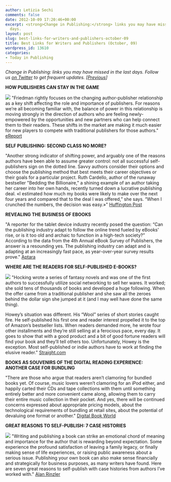 ```yaml
---
author: Letizia Sechi
comments: false
date: 2012-10-09 17:20:46+00:00
excerpt: <strong>Change in Publishing:</strong> links you may have missed in the last
  days.
layout: post
slug: best-links-for-writers-and-publishers-october-09
title: Best Links for Writers and Publishers (October, 09)
wordpress_id: 13610
categories:
- Today in Publishing
---
```


_Change in Publishing: links you may have missed in the last days.
Follow us [on Twitter](http://www.twitter.com/40kbooks) to get frequent updates. [[Previous](http://www.40kbooks.com/?p=13605)]_

**HOW PUBLISHERS CAN STAY IN THE GAME**

![](http://www.40kbooks.com/wp-content/uploads/its-the-authors-how-publishers-can-stay-in-the-game.jpeg) "Friedman rightly focuses on the changing author-publisher relationship as a key shift affecting the role and importance of publishers. For reasons we’re all becoming familiar with, the balance of power in this relationship is moving strongly in the direction of authors who are feeling newly-empowered by the opportunities and new partners who can help connect them to their readers.
These shifts in the market are making it much easier for new players to compete with traditional publishers for those authors."
[eReport](http://activitypress.com/2012/10/01/its-the-authors-how-publishers-can-stay-in-the-game/)

**SELF PUBLISHING: SECOND CLASS NO MORE?**

"Another strong indicator of shifting power, and arguably one of the reasons authors have been able to assume greater control: not all successful self-publishers sign on the dotted line. Savvy authors consider their options and choose the publishing method that best meets their career objectives or their goals for a particular project. Ruth Cardello, author of the runaway bestseller "Bedding the Billionaire," a shining example of an author taking her career into her own hands, recently turned down a lucrative publishing deal. «I estimated how much my books were likely to make over the next four years and compared that to the deal I was offered,” she says. “When I crunched the numbers, the decision was easy.»"
[Huffington Post](http://www.huffingtonpost.com/2012/10/03/self-publishing-traditional_n_1937229.html)

**REVEALING THE BUSINESS OF EBOOKS**

"A reporter for the tablet device industry recently posed the question: “Can the publishing industry adapt to follow the online trend fueled by eBooks’ rise, or is it too old and archaic to function in a high-tech society?” According to the data from the 4th Annual eBook Survey of Publishers, the answer is a resounding yes. The publishing industry can adapt and is adapting at an increasingly fast pace, as year-over-year survey results prove."
[Aptara](http://www.aptaracorp.com/digital-content-news/digital-products/revealing-the-business-of-ebooks/)

**WHERE ARE THE READERS FOR SELF-PUBLISHED E-BOOKS?**

![](http://www.40kbooks.com/wp-content/uploads/shutterstock_91058507.jpeg) "Hocking wrote a series of fantasy novels and was one of the first authors to successfully utilize social networking to sell her wares. It worked; she sold tens of thousands of books and developed a huge following. When the offer came from a traditional publisher and she saw all the zeroes behind the dollar sign she jumped at it (and I may well have done the same thing).

Howey’s situation was different. His “Wool” series of short stories caught fire. He self-published his first one and reader interest propelled it to the top of Amazon’s bestseller lists. When readers demanded more, he wrote four other installments and they’re still selling at a ferocious pace, every day. It goes to show that with a good product and a bit of good fortune readers will find your book and they’ll tell others too. Unfortunately, Howey is the exception. Most self-published or indie authors have to work at finding the elusive reader."
[Straight.com](http://www.straight.com/article-802686/vancouver/where-are-readers-selfpublished-ebooks)

**BOOKS AS SOUVENIRS OF THE DIGITAL READING EXPERIENCE: ANOTHER CASE FOR BUNDLING**

"There are those who argue that readers aren’t clamoring for bundled books yet. Of course, music lovers weren’t clamoring for an iPod either, and happily carted their CDs and tape collections with them until something entirely better and more convenient came along, allowing them to carry their entire music collection in their pocket. And yes, there will be continued concerns expressed about appropriate pricing models, about the technological requirements of bundling at retail sites, about the potential of devaluing one format or another."
[Digital Book World](http://www.digitalbookworld.com/2012/books-as-souvenirs-of-the-digital-reading-experience-another-case-for-bundling/)

**GREAT REASONS TO SELF-PUBLISH: 7 CASE HISTORIES**

![](http://www.40kbooks.com/wp-content/uploads/SatisfactionGuaranteed.jpeg) "Writing and publishing a book can strike an emotional chord of meaning and importance for the author that is rewarding beyond expectation.
Some experience the profound satisfaction of leaving a family legacy, or finally making sense of life experiences, or raising public awareness about a serious issue. Publishing your own book can also make sense financially and strategically for business purposes, as many writers have found.
Here are seven great reasons to self-publish with case histories from authors I’ve worked with."
[Alan Rinzler](http://www.alanrinzler.com/blog/2012/10/08/great-reasons-to-self-publish-7-case-histories/?utm_source=feedburner&utm_medium=feed&utm_campaign=Feed%3A+AlanRinzler+%28Alan+Rinzler%29&utm_content=Google+Reader)
